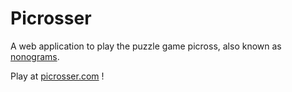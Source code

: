 # Picrosser

A web application to play the puzzle game picross, also known as [nonograms](https://en.wikipedia.org/wiki/Nonogram).

Play at [picrosser.com](https://picrosser.com) !
